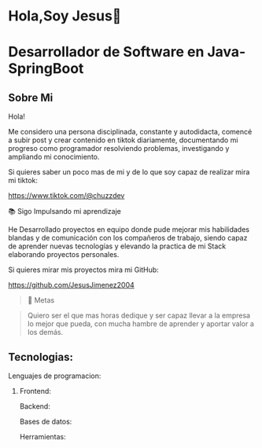 <h1 align="left">Hola,Soy Jesus👋 </h1>
<h1 align="left">Desarrollador de Software en Java-SpringBoot</h1>

###
<h2 align="left">Sobre Mi</h2>
<p align="left">Hola!

Me considero una persona disciplinada, constante y autodidacta, comencé a subir post y crear contenido en tiktok diariamente, documentando mi progreso como programador resolviendo problemas, investigando y ampliando mi conocimiento.

Si quieres saber un poco mas de mi y de lo que soy capaz de realizar mira mi tiktok:

https://www.tiktok.com/@chuzzdev

📚 Sigo Impulsando mi aprendizaje <br>

He Desarrollado proyectos en equipo donde pude mejorar mis habilidades blandas y de comunicación con los compañeros de trabajo, siendo capaz de aprender nuevas tecnologías y elevando la practica de mi Stack elaborando proyectos personales.

Si quieres mirar mis proyectos mira mi GitHub:

https://github.com/JesusJimenez2004

>🎯 Metas <br>

>Quiero ser el que mas horas dedique y ser capaz llevar a la empresa lo mejor que pueda, con mucha hambre de aprender y aportar valor a los demás.
</p>

###

<h2 align="left">Tecnologias:</h2>

Lenguajes de programacion:

<ol>
<li>Frontend:

Backend:

Bases de datos:

Herramientas:
</ol>


